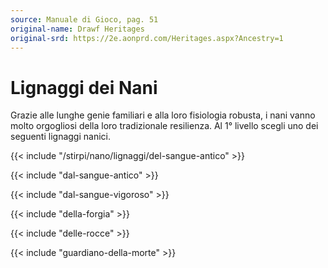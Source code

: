 ```yaml
---
source: Manuale di Gioco, pag. 51
original-name: Drawf Heritages
original-srd: https://2e.aonprd.com/Heritages.aspx?Ancestry=1
---
```


# Lignaggi dei Nani

Grazie alle lunghe genie familiari e alla loro fisiologia robusta, i nani vanno
molto orgogliosi della loro tradizionale resilienza. Al 1° livello scegli uno
dei seguenti lignaggi nanici.

{{< include "/stirpi/nano/lignaggi/del-sangue-antico" >}}

{{< include "dal-sangue-antico" >}}

{{< include "dal-sangue-vigoroso" >}}

{{< include "della-forgia" >}}

{{< include "delle-rocce" >}}

{{< include "guardiano-della-morte" >}}
